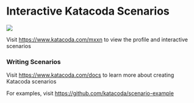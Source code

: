 # Interactive Katacoda Scenarios

[![](http://shields.katacoda.com/katacoda/mxxn/count.svg)](https://www.katacoda.com/mxxn "Get your profile on Katacoda.com")

Visit https://www.katacoda.com/mxxn to view the profile and interactive scenarios

### Writing Scenarios
Visit https://www.katacoda.com/docs to learn more about creating Katacoda scenarios

For examples, visit https://github.com/katacoda/scenario-example
